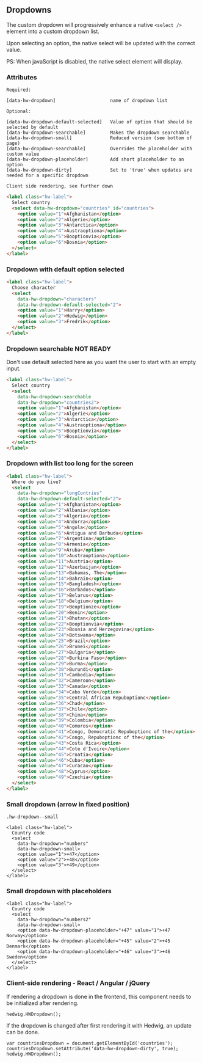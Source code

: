## Dropdowns

The custom dropdown will progressively enhance a native `<select />` element into a custom dropdown list.

Upon selecting an option, the native select will be updated with the correct value.

PS: When javaScript is disabled, the native select element will display.

### Attributes

```code
Required:

[data-hw-dropdown]                    name of dropdown list

Optional:

[data-hw-dropdown-default-selected]   Value of option that should be selected by default
[data-hw-dropdown-searchable]         Makes the dropdown searchable
[data-hw-dropdown-small]              Reduced version (see bottom of page)
[data-hw-dropdown-searchable]         Overrides the placeholder with custom value
[data-hw-dropdown-placeholder]        Add short placeholder to an option
[data-hw-dropdown-dirty]              Set to 'true' when updates are needed for a specific dropdown

Client side rendering, see further down
```

```html
<label class="hw-label">
  Select country
  <select data-hw-dropdown="countries" id="countries">
    <option value="1">Afghanistan</option>
    <option value="2">Algerie</option>
    <option value="3">Antarctica</option>
    <option value="4">Austraoptiona</option>
    <option value="5">Booptionvia</option>
    <option value="6">Bosnia</option>
  </select>
</label>
```


### Dropdown with default option selected

```html
<label class="hw-label">
  Choose character
  <select
    data-hw-dropdown="characters"
    data-hw-dropdown-default-selected="2">
    <option value="1">Harry</option>
    <option value="2">Hedwig</option>
    <option value="3">Fredrik</option>
  </select>
</label>
```

### Dropdown searchable NOT READY

Don't use default selected here as you want the user to start with an empty input.

```html
<label class="hw-label">
  Select country
  <select
    data-hw-dropdown-searchable
    data-hw-dropdown="countries2">
    <option value="1">Afghanistan</option>
    <option value="2">Algerie</option>
    <option value="3">Antarctica</option>
    <option value="4">Austraoptiona</option>
    <option value="5">Booptionvia</option>
    <option value="6">Bosnia</option>
  </select>
</label>
```

### Dropdown with list too long for the screen

```html
<label class="hw-label">
  Where do you live?
  <select
    data-hw-dropdown="longContries"
    data-hw-dropdown-default-selected="2">
    <option value="1">Afghanistan</option>
    <option value="2">Albania</option>
    <option value="3">Algeria</option>
    <option value="4">Andorra</option>
    <option value="5">Angola</option>
    <option value="6">Antigua and Barbuda</option>
    <option value="7">Argentina</option>
    <option value="8">Armenia</option>
    <option value="9">Aruba</option>
    <option value="10">Austraoptiona</option>
    <option value="11">Austria</option>
    <option value="12">Azerbaijan</option>
    <option value="13">Bahamas, The</option>
    <option value="14">Bahrain</option>
    <option value="15">Bangladesh</option>
    <option value="16">Barbados</option>
    <option value="17">Belarus</option>
    <option value="18">Belgium</option>
    <option value="19">Beoptionze</option>
    <option value="20">Benin</option>
    <option value="21">Bhutan</option>
    <option value="22">Booptionvia</option>
    <option value="23">Bosnia and Herzegovina</option>
    <option value="24">Botswana</option>
    <option value="25">Brazil</option>
    <option value="26">Brunei</option>
    <option value="27">Bulgaria</option>
    <option value="28">Burkina Faso</option>
    <option value="29">Burma</option>
    <option value="30">Burundi</option>
    <option value="31">Cambodia</option>
    <option value="32">Cameroon</option>
    <option value="33">Canada</option>
    <option value="34">Cabo Verde</option>
    <option value="35">Central African Repuboptionc</option>
    <option value="36">Chad</option>
    <option value="37">Chile</option>
    <option value="38">China</option>
    <option value="39">Colombia</option>
    <option value="40">Comoros</option>
    <option value="41">Congo, Democratic Repuboptionc of the</option>
    <option value="42">Congo, Repuboptionc of the</option>
    <option value="43">Costa Rica</option>
    <option value="44">Cote d'Ivoire</option>
    <option value="45">Croatia</option>
    <option value="46">Cuba</option>
    <option value="47">Curacao</option>
    <option value="48">Cyprus</option>
    <option value="49">Czechia</option>
  </select>
</label>
```

### Small dropdown (arrow in fixed position)

```code
.hw-dropdown--small

```

```html|span-1
<label class="hw-label">
  Country code
  <select
    data-hw-dropdown="numbers"
    data-hw-dropdown-small>
    <option value="1">+47</option>
    <option value="2">+48</option>
    <option value="3">+49</option>
  </select>
</label>
```

### Small dropdown with placeholders
```html|span-1
<label class="hw-label">
  Country code
  <select
    data-hw-dropdown="numbers2"
    data-hw-dropdown-small>
    <option data-hw-dropdown-placeholder="+47" value="1">+47 Norway</option>
    <option data-hw-dropdown-placeholder="+45" value="2">+45 Denmark</option>
    <option data-hw-dropdown-placeholder="+46" value="3">+46 Sweden</option>
  </select>
</label>
```

### Client-side rendering - React / Angular / jQuery
If rendering a dropdown is done in the frontend, this component needs to be initialized after rendering.
```code
hedwig.HWDropdown();
```

If the dropdown is changed after first rendering it with Hedwig, an update can be done.
```code
var countriesDropdown = document.getElementById('countries');
countriesDropdown.setAttribute('data-hw-dropdown-dirty', true);
hedwig.HWDropdown();
```
